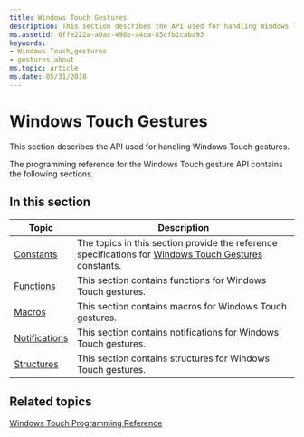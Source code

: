 ```yaml
---
title: Windows Touch Gestures
description: This section describes the API used for handling Windows Touch gestures.
ms.assetid: 0ffe222a-a0ac-498b-a4ca-85cfb1caba93
keywords:
- Windows Touch,gestures
- gestures,about
ms.topic: article
ms.date: 05/31/2018
---
```


# Windows Touch Gestures

This section describes the API used for handling Windows Touch gestures.

The programming reference for the Windows Touch gesture API contains the following sections.

## In this section



| Topic                                         | Description                                                                                                                                        |
|-----------------------------------------------|----------------------------------------------------------------------------------------------------------------------------------------------------|
| [Constants](constants.md)<br/>         | The topics in this section provide the reference specifications for [Windows Touch Gestures](guide-multi-touch-gestures.md) constants.<br/> |
| [Functions](mtgfunctions.md)<br/>      | This section contains functions for Windows Touch gestures.<br/>                                                                             |
| [Macros](macros.md)<br/>               | This section contains macros for Windows Touch gestures.<br/>                                                                                |
| [Notifications](notifications.md)<br/> | This section contains notifications for Windows Touch gestures.<br/>                                                                         |
| [Structures](mtstructures.md)<br/>     | This section contains structures for Windows Touch gestures.<br/>                                                                            |



 

## Related topics

<dl> <dt>

[Windows Touch Programming Reference](windows-touch-programming-reference.md)
</dt> </dl>

 

 





